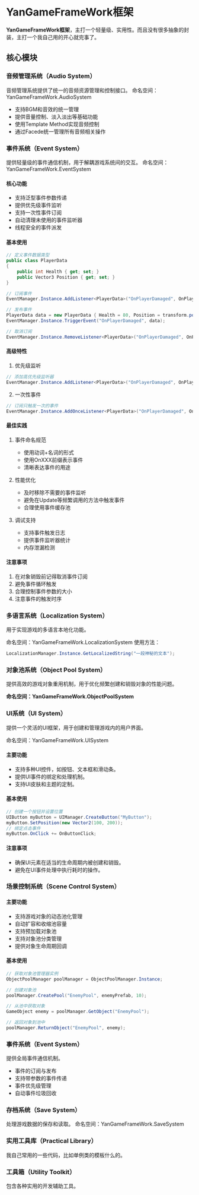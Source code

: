 # YanGameFrameWork框架

**YanGameFrameWork框架**，主打一个轻量级、实用性。而且没有很多抽象的封装，主打一个我自己用的开心就完事了。

## 核心模块

### 音频管理系统（Audio System）

音频管理系统提供了统一的音频资源管理和控制接口。
命名空间：YanGameFrameWork.AudioSystem

- 支持BGM和音效的统一管理
- 提供音量控制、淡入淡出等基础功能
- 使用Template Method实现音频控制
- 通过Facede统一管理所有音频相关操作

### 事件系统（Event System）

提供轻量级的事件通信机制，用于解耦游戏系统间的交互。
命名空间：YanGameFrameWork.EventSystem

#### 核心功能

- 支持泛型事件参数传递
- 提供优先级事件监听
- 支持一次性事件订阅
- 自动清理未使用的事件监听器
- 线程安全的事件派发

#### 基本使用

```csharp
// 定义事件数据类型
public class PlayerData
{
    public int Health { get; set; }
    public Vector3 Position { get; set; }
}

// 订阅事件
EventManager.Instance.AddListener<PlayerData>("OnPlayerDamaged", OnPlayerDamaged);

// 发布事件
PlayerData data = new PlayerData { Health = 80, Position = transform.position };
EventManager.Instance.TriggerEvent("OnPlayerDamaged", data);

// 取消订阅
EventManager.Instance.RemoveListener<PlayerData>("OnPlayerDamaged", OnPlayerDamaged);
```

#### 高级特性

1. 优先级监听

```csharp
// 添加高优先级监听器
EventManager.Instance.AddListener<PlayerData>("OnPlayerDamaged", OnPlayerDamaged, 100);
```

2. 一次性事件

```csharp
// 订阅只触发一次的事件
EventManager.Instance.AddOnceListener<PlayerData>("OnPlayerDamaged", OnPlayerDamaged);
```

#### 最佳实践

1. 事件命名规范

   - 使用动词+名词的形式
   - 使用OnXXX前缀表示事件
   - 清晰表达事件的用途
2. 性能优化

   - 及时移除不需要的事件监听
   - 避免在Update等频繁调用的方法中触发事件
   - 合理使用事件缓存池
3. 调试支持

   - 支持事件触发日志
   - 提供事件监听器统计
   - 内存泄漏检测

#### 注意事项

1. 在对象销毁前记得取消事件订阅
2. 避免事件循环触发
3. 合理控制事件参数的大小
4. 注意事件的触发时序

### 多语言系统（Localization System）

用于实现游戏的多语言本地化功能。

命名空间：YanGameFrameWork.LocalizationSystem
使用方法：

```c#
LocalizationManager.Instance.GetLocalizedString("一段神秘的文本");
```

### 对象池系统（Object Pool System）

提供高效的游戏对象重用机制，用于优化频繁创建和销毁对象的性能问题。

**命名空间：YanGameFrameWork.ObjectPoolSystem**



### UI系统（UI System）

提供一个灵活的UI框架，用于创建和管理游戏内的用户界面。

命名空间：YanGameFrameWork.UISystem



#### 主要功能

- 支持多种UI控件，如按钮、文本框和滑动条。
- 提供UI事件的绑定和处理机制。
- 支持UI皮肤和主题的定制。

#### 基本使用

```csharp
// 创建一个按钮并设置位置
UIButton myButton = UIManager.CreateButton("MyButton");
myButton.SetPosition(new Vector2(100, 200));
// 绑定点击事件
myButton.OnClick += OnButtonClick;
```

#### 注意事项

- 确保UI元素在适当的生命周期内被创建和销毁。
- 避免在UI事件处理中执行耗时的操作。

### 场景控制系统（Scene Control System）

#### 主要功能

- 支持游戏对象的动态池化管理
- 自动扩容和收缩池容量
- 支持预加载对象池
- 支持对象池分类管理
- 提供对象生命周期回调

#### 基本使用

```csharp
// 获取对象池管理器实例
ObjectPoolManager poolManager = ObjectPoolManager.Instance;

// 创建对象池
poolManager.CreatePool("EnemyPool", enemyPrefab, 10);

// 从池中获取对象
GameObject enemy = poolManager.GetObject("EnemyPool");

// 返回对象到池中
poolManager.ReturnObject("EnemyPool", enemy);
```

### 事件系统（Event System）

提供全局事件通信机制。

- 事件的订阅与发布
- 支持带参数的事件传递
- 事件优先级管理
- 自动事件垃圾回收

### 存档系统（Save System）

处理游戏数据的保存和读取。
命名空间：YanGameFrameWork.SaveSystem

### 实用工具库（Practical Library）

我自己常用的一些代码，比如单例类的模板什么的。

### 工具箱（Utility Toolkit）

包含各种实用的开发辅助工具。
